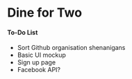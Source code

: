 # Dine for Two

#### To-Do List
* Sort Github organisation shenanigans
* Basic UI mockup
* Sign up page
* Facebook API?
